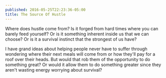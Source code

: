 ```yaml
---
published: 2016-05-25T22:23:36-05:00
title: The Source Of Hustle
---
```

Where does hustle come from? Is it forged from hard times where you can barely feed yourself? Or is it something inherent inside us that we can choose? Or is it a survival instinct that the strongest of us have?

I have grand ideas about helping people never have to suffer through wondering where their next meals will come from or how they'll pay for a roof over their heads. But would that rob them of the opportunity to do something great? Or would it allow them to do something greater since they aren't wasting energy worrying about survival?